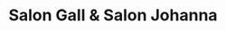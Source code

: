 ---
title: "Salon Gall & Salon Johanna"
url: /wiesbaden/salon-gall-und-salon-johanna/
shop: Friseur
---